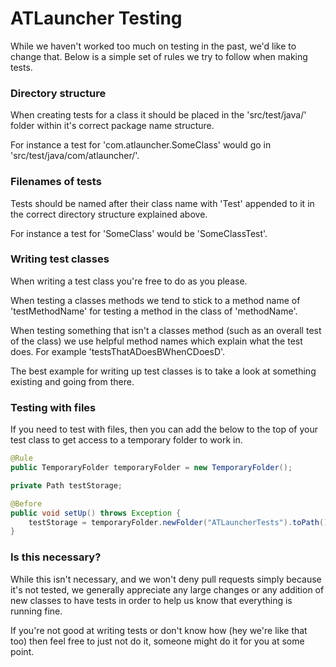 ATLauncher Testing
====================================

While we haven't worked too much on testing in the past, we'd like to change that. Below is a simple set of rules we try to follow when making tests.

### Directory structure
When creating tests for a class it should be placed in the 'src/test/java/' folder within it's correct package name structure.

For instance a test for 'com.atlauncher.SomeClass' would go in 'src/test/java/com/atlauncher/'.

### Filenames of tests
Tests should be named after their class name with 'Test' appended to it in the correct directory structure explained above.

For instance a test for 'SomeClass' would be 'SomeClassTest'.

### Writing test classes
When writing a test class you're free to do as you please.

When testing a classes methods we tend to stick to a method name of 'testMethodName' for testing a method in the class of 'methodName'.

When testing something that isn't a classes method (such as an overall test of the class) we use helpful method names which explain what the test does. For example 'testsThatADoesBWhenCDoesD'.

The best example for writing up test classes is to take a look at something existing and going from there.

### Testing with files
If you need to test with files, then you can add the below to the top of your test class to get access to a temporary folder to work in.

````java
@Rule
public TemporaryFolder temporaryFolder = new TemporaryFolder();

private Path testStorage;

@Before
public void setUp() throws Exception {
    testStorage = temporaryFolder.newFolder("ATLauncherTests").toPath();
}
````

### Is this necessary?
While this isn't necessary, and we won't deny pull requests simply because it's not tested, we generally appreciate any large changes or any addition of new classes to have tests in order to help us know that everything is running fine.

If you're not good at writing tests or don't know how (hey we're like that too) then feel free to just not do it, someone might do it for you at some point.
